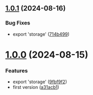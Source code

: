 ## [1.0.1](https://github.com/slothkit/storage/compare/v1.0.0...v1.0.1) (2024-08-16)


### Bug Fixes

* export 'storage' ([714b499](https://github.com/slothkit/storage/commit/714b499732a7662d6ec55fbfe037bbcd26d24d98))



# [1.0.0](https://github.com/slothkit/storage/compare/v0.0.3...v1.0.0) (2024-08-15)


### Features

* export 'storage' ([9fbf9f2](https://github.com/slothkit/storage/commit/9fbf9f2a78ada40d4421c1f1c7db3a0de2b08e99))
* first version ([a31acb1](https://github.com/slothkit/storage/commit/a31acb18a156691cb4bbfc5dd9b3375f976d79aa))

